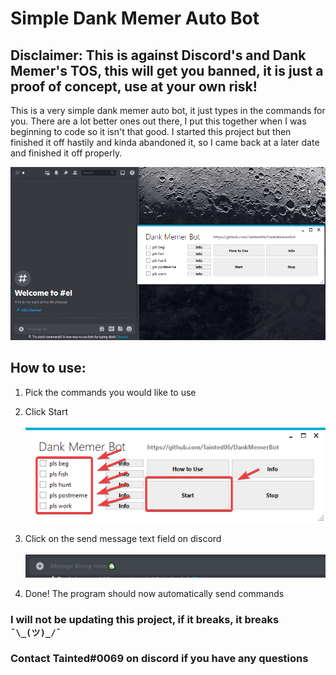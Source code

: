 # Simple Dank Memer Auto Bot
## Disclaimer: This is against Discord's and Dank Memer's TOS, this will get you banned, it is just a proof of concept, use at your own risk!

This is a very simple dank memer auto bot, it just types in the commands for you. There are a lot better ones out there, I put this together when I was beginning to code so it isn't that good. I started this project but then finished it off hastily and kinda abandoned it, so I came back at a later date and finished it off properly.

![image](Assets/8c7jYXtozD.gif)

## How to use:

1. Pick the commands you would like to use

2. Click Start
<br></br>
![image](Assets/v2.0_PLzfxGP3iB.png)

3. Click on the send message text field on discord
<br></br>
![image](Assets/chrome_4oIWLLWmw9.png)

4. Done! The program should now automatically send commands


### I will not be updating this project, if it breaks, it breaks `¯\_(ツ)_/¯`
### Contact Tainted#0069 on discord if you have any questions
